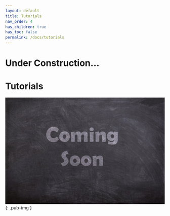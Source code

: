 ```yaml
---
layout: default
title: Tutorials
nav_order: 4
has_children: true
has_toc: false
permalink: /docs/tutorials
---
```


# Under Construction...

# Tutorials

[![](/assets/images/coming-soon.jpg)](https://pixabay.com/photos/coming-soon-chalk-board-blackboard-2550190/)
{: .pub-img }


